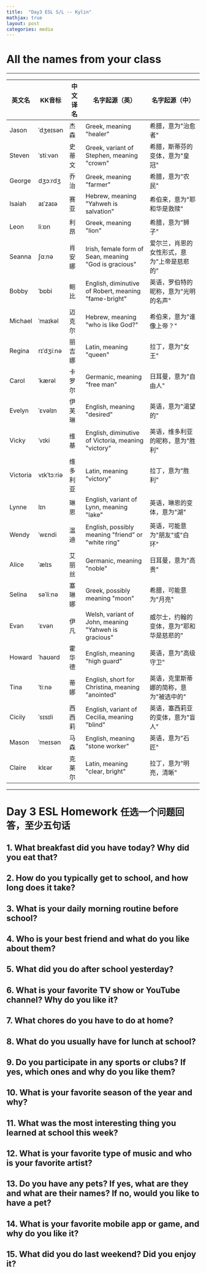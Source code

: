```yaml
---
title:  "Day3 ESL S/L -- Kylin"
mathjax: true
layout: post
categories: media
---
```



# All the names from your class
---

| 英文名   | KK音标   | 中文译名  | 名字起源（英） | 名字起源（中）|
| ------ | ------ | ------- | --------- | --------- |
| Jason  | ˈdʒeɪsən | 杰森 | Greek, meaning "healer" | 希腊，意为"治愈者" |
| Steven | ˈstiːvən | 史蒂文 | Greek, variant of Stephen, meaning "crown" | 希腊，斯蒂芬的变体，意为"皇冠" |
| George | dʒɔːrdʒ | 乔治 | Greek, meaning "farmer" | 希腊，意为"农民" |
| Isaiah | aɪˈzaɪə | 赛亚 | Hebrew, meaning "Yahweh is salvation" | 希伯来，意为"耶和华是救赎" |
| Leon   | liːɒn | 利昂 | Greek, meaning "lion" | 希腊，意为"狮子" |
| Seanna | ʃɑːnə | 肖安娜 | Irish, female form of Sean, meaning "God is gracious" | 爱尔兰，肖恩的女性形式，意为"上帝是慈悲的" |
| Bobby  | ˈbɒbi | 鲍比 | English, diminutive of Robert, meaning "fame-bright" | 英语，罗伯特的昵称，意为"光明的名声" |
| Michael | ˈmaɪkəl | 迈克尔 | Hebrew, meaning "who is like God?" | 希伯来，意为"谁像上帝？" |
| Regina | rɪˈdʒiːnə | 丽吉娜 | Latin, meaning "queen" | 拉丁，意为"女王" |
| Carol  | ˈkærəl | 卡罗尔 | Germanic, meaning "free man" | 日耳曼，意为"自由人" |
| Evelyn | ˈɛvəlɪn | 伊芙琳 | English, meaning "desired" | 英语，意为"渴望的" |
| Vicky  | ˈvɪki | 维基 | English, diminutive of Victoria, meaning "victory" | 英语，维多利亚的昵称，意为"胜利" |
| Victoria | vɪkˈtɔːriə | 维多利亚 | Latin, meaning "victory" | 拉丁，意为"胜利" |
| Lynne  | lɪn | 琳恩 | English, variant of Lynn, meaning "lake" | 英语，琳恩的变体，意为"湖" |
| Wendy  | ˈwɛndi | 温迪 | English, possibly meaning "friend" or "white ring" | 英语，可能意为"朋友"或"白环" |
| Alice  | ˈælɪs | 艾丽丝 | Germanic, meaning "noble" | 日耳曼，意为"高贵" |
| Selina | səˈliːnə | 塞琳娜 | Greek, possibly meaning "moon" | 希腊，可能意为"月亮" |
| Evan   | ˈɛvən | 伊凡 | Welsh, variant of John, meaning "Yahweh is gracious" | 威尔士，约翰的变体，意为"耶和华是慈悲的" |
| Howard | ˈhaʊərd | 霍华德 | English, meaning "high guard" | 英语，意为"高级守卫" |
| Tina   | ˈtiːnə | 蒂娜 | English, short for Christina, meaning "anointed" | 英语，克里斯蒂娜的简称，意为"被选中的" |
| Cicily | ˈsɪsɪli | 西西莉 | English, variant of Cecilia, meaning "blind" | 英语，塞西莉亚的变体，意为"盲人" |
| Mason  | ˈmeɪsən | 马森 | English, meaning "stone worker" | 英语，意为"石匠" |
| Claire | klɛər | 克莱尔 | Latin, meaning "clear, bright" | 拉丁，意为"明亮，清晰" |

---

# Day 3 ESL Homework ```任选一个问题回答，至少五句话``` 
## 1. What breakfast did you have today? Why did you eat that?
## 2. How do you typically get to school, and how long does it take?
## 3. What is your daily morning routine before school?
## 4. Who is your best friend and what do you like about them?
## 5. What did you do after school yesterday?
## 6. What is your favorite TV show or YouTube channel? Why do you like it?
## 7. What chores do you have to do at home?
## 8. What do you usually have for lunch at school?
## 9. Do you participate in any sports or clubs? If yes, which ones and why do you like them?
## 10. What is your favorite season of the year and why?
## 11. What was the most interesting thing you learned at school this week?
## 12. What is your favorite type of music and who is your favorite artist?
## 13. Do you have any pets? If yes, what are they and what are their names? If no, would you like to have a pet?
## 14. What is your favorite mobile app or game, and why do you like it?
## 15. What did you do last weekend? Did you enjoy it?

